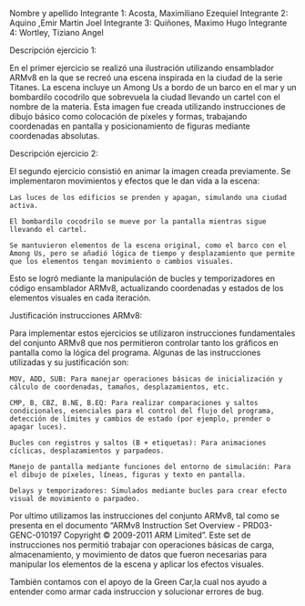 Nombre y apellido
Integrante 1: Acosta, Maximiliano Ezequiel
Integrante 2: Aquino ,Emir Martin Joel
Integrante 3: Quiñones, Maximo Hugo
Integrante 4: Wortley, Tiziano Angel

Descripción ejercicio 1:

En el primer ejercicio se realizó una ilustración utilizando ensamblador ARMv8 en la que se recreó una escena inspirada en la ciudad de la serie Titanes.
La escena incluye un Among Us a bordo de un barco en el mar y un bombardilo cocodrilo que sobrevuela la ciudad llevando un cartel con el nombre de la materia. Esta imagen fue creada utilizando instrucciones de dibujo básico como colocación de píxeles y formas, trabajando coordenadas en pantalla y posicionamiento de figuras mediante coordenadas absolutas.

Descripción ejercicio 2:

El segundo ejercicio consistió en animar la imagen creada previamente. Se implementaron movimientos y efectos que le dan vida a la escena:

    Las luces de los edificios se prenden y apagan, simulando una ciudad activa.

    El bombardilo cocodrilo se mueve por la pantalla mientras sigue llevando el cartel.

    Se mantuvieron elementos de la escena original, como el barco con el Among Us, pero se añadió lógica de tiempo y desplazamiento que permite que los elementos tengan movimiento o cambios visuales.

Esto se logró mediante la manipulación de bucles y temporizadores en código ensamblador ARMv8, actualizando coordenadas y estados de los elementos visuales en cada iteración.

Justificación instrucciones ARMv8:

Para implementar estos ejercicios se utilizaron instrucciones fundamentales del conjunto ARMv8 que nos permitieron controlar tanto los gráficos en pantalla como la lógica del programa. Algunas de las instrucciones utilizadas y su justificación son:

    MOV, ADD, SUB: Para manejar operaciones básicas de inicialización y cálculo de coordenadas, tamaños, desplazamientos, etc.

    CMP, B, CBZ, B.NE, B.EQ: Para realizar comparaciones y saltos condicionales, esenciales para el control del flujo del programa, detección de límites y cambios de estado (por ejemplo, prender o apagar luces).

    Bucles con registros y saltos (B + etiquetas): Para animaciones cíclicas, desplazamientos y parpadeos.

    Manejo de pantalla mediante funciones del entorno de simulación: Para el dibujo de píxeles, líneas, figuras y texto en pantalla.

    Delays y temporizadores: Simulados mediante bucles para crear efecto visual de movimiento o parpadeo.

Por ultimo utilizamos las instrucciones del conjunto ARMv8, tal como se presenta en el documento “ARMv8 Instruction Set Overview - PRD03-GENC-010197 Copyright © 2009-2011 ARM Limited”. Este set de instrucciones nos permitió trabajar con operaciones básicas de carga, almacenamiento, y movimiento de datos que fueron necesarias para manipular los elementos de la escena y aplicar los efectos visuales.

También contamos con el apoyo de la Green Car,la cual nos ayudo a entender como armar cada instruccion y solucionar errores de bug.
